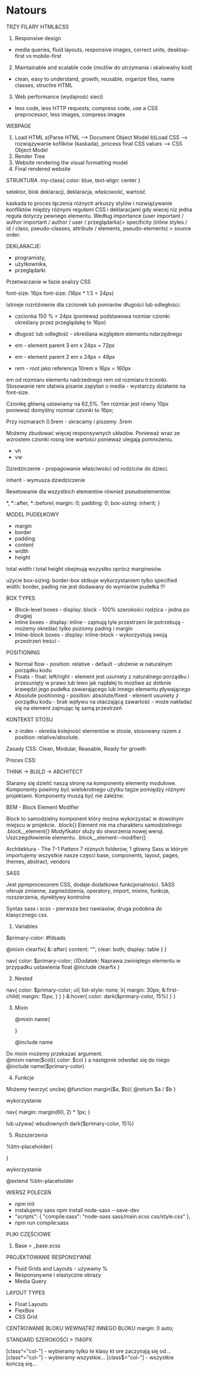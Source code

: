# Natours

TRZY FILARY HTML&CSS

1. Responsive design
- media queries, fluid layouts, responsive images, correct units, desktop-first vs mobile-first
2. Maintainable and scalable code (możliw do utrzymania i skalowalny kod)
- clean, easy to understand, growth, reusable, organize files, name classes, structire HTML
3. Web performance (wydajność sieci)
- less code, less HTTP requests, compress code, use a CSS preprocessor, less images, compress images

WEBPAGE
1. Load HTML
    a)Parse HTML --> Document Object Model 
    b)Load CSS --> rozwiązywanie koflików (kaskada), process final CSS values --> CSS Object Model
2. Render Tree
3. Website rendering the visual formatting model
4. Final rendered website

STRUKTURA
.my-class{
    color: blue,
    text-align: center
}

selektor, blok deklaracji, deklaracja, właściwość, wartość

kaskada to proces łączenia różnych arkuszy stylów i rozwiązywanie konfliktów między różnymi regułami CSS i deklaracjami gdy wiecej niz jedna reguła dotyczy pewnego elementu. Według importance (user important / author important / author / user / przeglądarka)> specificity (inline styles / id / class, pseudo-classes, attribute / elements, pseudo-elements) > source order. 

DEKLARACJE:
- programisty, 
- użytkownika,
- przeglądarki

Przetwarzanie w fazie analizy CSS

font-size: 16px 
font-size: (16px * 1.5 = 24px)

Istnieje rozróżnienie dla czcionek lub pomiarów długości lub odległości. 
- czcionka 150 % = 24px (ponieważ podstawowa rozmiar czionki określany przez przeglądakę to 16px)
- długość lub odległość - określana względem elementu ndarzędnego

- em - element parent 3 em x 24px = 72px
- em - element parent 2 em x 24px = 48px
- rem - root jako referencja 10rem x 16px = 160px

em od rozmiaru elementu nadrzednego rem od rozmiaru trzcionki. Stosowanie rem ułatwia pisanie zapytań o media - wystarczy działanie na font-size.

Czionkę główną ustawiamy na 62,5%. Ten rozmiar jest równy 10px ponieważ domyślny rozmiar czionki to 16px;

Przy rozmarach 0.5rem - skracamy i piszemy .5rem

Możemy zbudować więcej responsywnych układów. Ponieważ wraz ze wzrostem czionki rosną iine wartości ponieważ ulegają pomnożeniu. 

- vh
- vw

Dziedziczenie - propagowanie właściwości od rodziców do dzieci.

inherit - wymusza dziedziczenie

Resetowanie dla wszystkich elementów również pseudoelementów. 

*,
*::after,
*::before{
    margin: 0;
    padding: 0;
    box-sizing: inherit;
}

MODEL PUDEŁKOWY
- margin
- border
- padding
- content
- width
- height

total width i total height obejmują wszystko oprócz marginesów.

użycie box-sizing: border-box sktkuje wykorzystaniem tylko specified width: border, pading nie jest dodawany do wymiarów pudełka !!!

BOX TYPES

- Block-level boxes - display: block - 100% szerokości rodzica - jedna po drugiej
- Inline boxes - display: inline - zajmują tyle przestrzeni ile potrzebują - możemy określać tylko poziomy pading i margin
- Inline-block boxes - display: inline-block - wykorzystują swoją przestrzeń treści -

POSITIONING

- Normal flow - position: relative - default - ułożenie w naturalnym porządku kodu
- Floats - float: left/right - element jest usuniety z naturalnego porządku i przesunięty w prawo lub lewo jak najdalej to mozliwe az dotknie krawędzi jego pudełka zawierającego lub innego elementu pływającego
- Absolute positioning - position: absolute/fixed - element usuniety z porządku kodu - brak wpływu na otaczającą zawartość - może nakładać się na element zajmując tę samą przestrzeń

KONTEKST STOSU

- z-index - określa kolejność elementów w stosie, stosowany razem z position: relative/absolute.

Zasady CSS: Clean, Modular, Reasable, Ready for growth

Proces CSS:

THINK -> BUILD -> ARCHITECT

Staramy się dzielić naszą stronę na komponenty elementy modułowe. Komponenty powinny być wielokrotnego użytku tagże pomiędzy różnymi projektami. Komponenty muszą być nie zależne.

BEM - Block Element Modifier

Block to samodzielny komponent który można wykorzystać w dowolnym miejscu w projekcie.
.block{}
Element nie ma charakteru samodzielnego
.block__element{}
Modyfikator służy do stworzenia nowej wersji. Uszczegółowienie elementu.
.block__element--modifier{}

Architektura - The 7-1 Pattern
7 różnych folderów, 1 główny Sass w którym importujemy wszystkie nasze częsci
base, components, layout, pages, themes, abstract, vendors

SASS

Jest ppreprocesorem CSS, dodaje dodatkowe funkcjonalności.
SASS oferuje zmienne, zagnieżdzenia, operatory, import, mixins, funkcje, rozszerzenia, dyrektywy kontrolne

Syntax sass i scss - pierwsza bez nawiasów, druga podobna do klasycznego css. 

1. Variables

$primary-color: #fdsads

@mixin clearfix{
    &::after{
    content: "";
    clear: both;
    display: table
}
}

nav{
    color: $primary-color;
    //Dodatek: Naprawa zwiniętego elementu w przypadku ustawienia float 
    @include clearfix
}

2. Nested

nav{
    color: $primary-color;
    ul{
        list-style: none;
        li{
            margin: 30px;
            &:first-child{
                margin: 15px;
            }
        }
    }
    &:hover{
        color: dark(&primary-color, 15%)
    }
}

3. Mixin

    @mixin name{

    }

    @include name


Do mixin możemy przekazać argument.  
@mixin name($col){
    color: $col
}
a następnie odwołać się do niego 
@include name($primary-color)

4. Funkcje 

Możemy tworzyć unckej
@function margin($a, $b){
    @return $a / $b
}

wykorzystanie

nav{
    margin: margin(60, 2) * 1px;
}

lub używać wbudownych dark($primary-color, 15%)

5. Rozszerzenia

%btn-placeholder{

}

wykorzystanie 

@extend %btn-placeholder

WIERSZ POLECEŃ 

- npm init
- instalujemy sass npm install node-sass --save-dev
- "scripts": {
    "compile:sass": "node-sass sass/main.scss css/style.css"
  },
- npm run compile:sass

PLIKI CZĘŚCIOWE 
1. Base > _base.scss

PROJEKTOWANIE RESPONSYWNE 
- Fluid Grids and Layouts - używamy %
- Responsnywne i elastyczne obrazy
- Media Query

LAYOUT TYPES 
- Float Layouts
- FlexBox
- CSS Grid

CENTROWANIE BLOKU WEWNĄTRZ INNEGO BLOKU
margin: 0 auto;

STANDARD SZEROKOŚCI > 1140PX

 [class^="col-"] - wybieramy tylko te klasy kt ore zaczynają się od...
 [class*="col-"] - wybieramy wszystkie...
 [class$="col-"] - wszystkie kończą się...